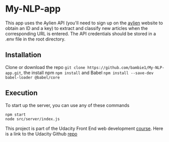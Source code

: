 ﻿# My-NLP-app
This app uses the Aylien API (you'll need to sign up on the [aylien](https://developer.aylien.com/signup) website to obtain an ID and a key) to extract and classify new articles when the corresponding URL is entered. The API credentials should be stored in a .env file in the root directory.

## Installation
Clone or download the repo `git clone https://github.com/bambie1/My-NLP-app.git`, the install npm `npm install` and Babel `npm install --save-dev babel-loader @babel/core`

## Execution
To start up the server, you can use any of these commands
```
npm start
node src/server/index.js
```

This project is part of the Udacity Front End web development [course](https://www.udacity.com/course/front-end-web-developer-nanodegree--nd0011). 
Here is a link to the Udacity Github [repo](https://github.com/udacity/fend/tree/refresh-2019/projects/evaluate-news-nlp)





